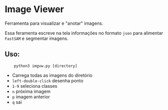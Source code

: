 # Image Viewer

Ferramenta para visualizar e "anotar" imagens.

Essa feramenta escreve na tela informações no formato ```json``` para alimentar ```FastSAM``` e segmentar imagens.

## Uso:

```
	python3 imgvw.py [directory]
```

- Carrega todas as imagens do diretório
- ```left-double-click``` desenha ponto
- ```1-9``` seleciona classes
- ```n``` próxima imagem
- ```p``` imagem anterior
- ```q``` sai
